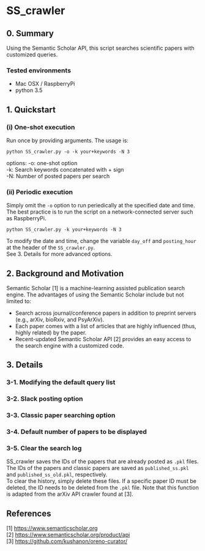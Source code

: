 # SS_crawler

## 0. Summary
Using the Semantic Scholar API, this script searches scientific papers with customized queries.
### Tested environments
- Mac OSX / RaspberryPi
- python 3.5

## 1. Quickstart
### (i)  One-shot execution  
Run once by providing arguments. The usage is:  

 `python SS_crawler.py -o -k your+keywords -N 3 `

options:
-o: one-shot option  
-k: Search keywords concatenated with + sign  
-N: Number of posted papers per search  

### (ii) Periodic execution  
Simply omit the `-o` option to run periedically at the specified date and time.  
The best practice is to run the script on a network-connected server such as RaspberryPi.

 `python SS_crawler.py -k your+keywords -N 3 `

To modify the date and time, change the variable `day_off` and `posting_hour` at the header of the `SS_crawler.py`.  
See 3. Details for more advanced options.

## 2. Background and Motivation
Semantic Scholar [1] is a machine-learning assisted publication search engine. The advantages of using the Semantic Scholar include but not limited to:  
- Search across journal/conference papers in addition to preprint servers (e.g., arXiv, bioRxiv, and PsyArXiv).
- Each paper comes with a list of articles that are highly influenced (thus, highly related) by the paper.
- Recent-updated Semantic Scholar API [2] provides an easy access to the search engine with a customized code.


## 3. Details   
### 3-1. Modifying the default query list  
### 3-2. Slack posting option  
### 3-3. Classic paper searching option  
### 3-4. Default number of papers to be displayed  
### 3-5. Clear the search log  
SS_crawler saves the IDs of the papers that are already posted as `.pkl` files.  
The IDs of the papers and classic papers are saved as `published_ss.pkl` and `published_ss_old.pkl`, respectively.  
To clear the history, simply delete these files. If a specific paper ID must be deleted, the ID needs to be deleted from the `.pkl` file.
Note that this function is adapted from the arXiv API crawler found at [3].  

## References
[1] https://www.semanticscholar.org   
[2] https://www.semanticscholar.org/product/api  
[3] https://github.com/kushanon/oreno-curator/   
